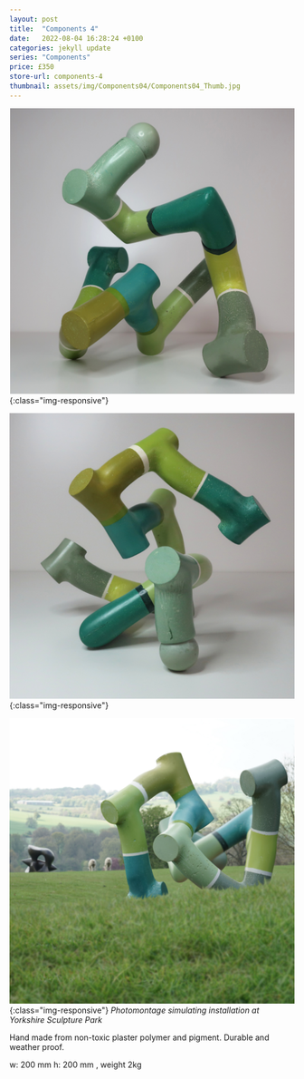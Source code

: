 ```yaml
---
layout: post
title:  "Components 4"
date:   2022-08-04 16:28:24 +0100
categories: jekyll update
series: "Components"
price: £350 
store-url: components-4
thumbnail: assets/img/Components04/Components04_Thumb.jpg
---
```


![Components 4 Sculpture](/assets/img/Components04/Components04_01.jpg){:class="img-responsive"}

![Components 4 Sculpture](/assets/img/Components04/Components04_02.jpg){:class="img-responsive"}

![Components 4 Sculpture](/assets/img/Components04/Components04_03.jpg){:class="img-responsive"}
*Photomontage simulating installation at Yorkshire Sculpture Park*

Hand made from non-toxic plaster polymer and pigment. Durable and weather proof.

w: 200 mm h: 200 mm , weight 2kg